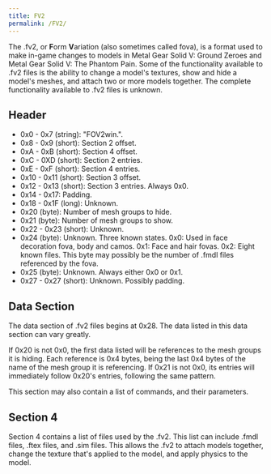 ```yaml
---
title: FV2
permalink: /FV2/
---
```


The .fv2, or **F**orm **V**ariation (also sometimes called fova), is a
format used to make in-game changes to models in Metal Gear Solid V:
Ground Zeroes and Metal Gear Solid V: The Phantom Pain. Some of the
functionality available to .fv2 files is the ability to change a model's
textures, show and hide a model's meshes, and attach two or more models
together. The complete functionality available to .fv2 files is unknown.

## Header

  - 0x0 - 0x7 (string): "FOV2win.".
  - 0x8 - 0x9 (short): Section 2 offset.
  - 0xA - 0xB (short): Section 4 offset.
  - 0xC - 0XD (short): Section 2 entries.
  - 0xE - 0xF (short): Section 4 entries.
  - 0x10 - 0x11 (short): Section 3 offset.
  - 0x12 - 0x13 (short): Section 3 entries. Always 0x0.
  - 0x14 - 0x17: Padding.
  - 0x18 - 0x1F (long): Unknown.
  - 0x20 (byte): Number of mesh groups to hide.
  - 0x21 (byte): Number of mesh groups to show.
  - 0x22 - 0x23 (short): Unknown.
  - 0x24 (byte): Unknown. Three known states. 0x0: Used in face
    decoration fova, body and camos. 0x1: Face and hair fovas. 0x2:
    Eight known files. This byte may possibly be the number of .fmdl
    files referenced by the fova.
  - 0x25 (byte): Unknown. Always either 0x0 or 0x1.
  - 0x27 - 0x27 (short): Unknown. Possibly padding.

## Data Section

The data section of .fv2 files begins at 0x28. The data listed in this
data section can vary greatly.

If 0x20 is not 0x0, the first data listed will be references to the mesh
groups it is hiding. Each reference is 0x4 bytes, being the last 0x4
bytes of the name of the mesh group it is referencing. If 0x21 is not
0x0, its entries will immediately follow 0x20's entries, following the
same pattern.

This section may also contain a list of commands, and their parameters.

## Section 4

Section 4 contains a list of files used by the .fv2. This list can
include .fmdl files, .ftex files, and .sim files. This allows the .fv2
to attach models together, change the texture that's applied to the
model, and apply physics to the model.